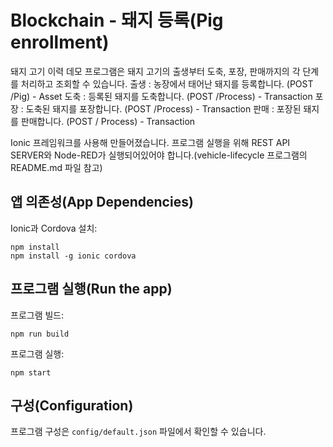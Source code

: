 # Blockchain - 돼지 등록(Pig enrollment)

돼지 고기 이력 데모 프로그램은 돼지 고기의 출생부터 도축, 포장, 판매까지의 각 단계를 처리하고 조회할 수 있습니다.
출생 : 농장에서 태어난 돼지를 등록합니다. (POST /Pig) - Asset
도축 : 등록된 돼지를 도축합니다. (POST /Process) - Transaction
포장 : 도축된 돼지를 포장합니다. (POST /Process) - Transaction
판매 : 포장된 돼지를 판매합니다. (POST / Process) - Transaction

Ionic 프레임워크를 사용해 만들어졌습니다.
프로그램 실행을 위해 REST API SERVER와 Node-RED가 실행되어있어야 합니다.(vehicle-lifecycle 프로그램의 README.md 파일 참고)

## 앱 의존성(App Dependencies)

Ionic과 Cordova 설치:

```linux-config
npm install
npm install -g ionic cordova
```

## 프로그램 실행(Run the app)

프로그램 빌드:

```linux-config
npm run build
```

프로그램 실행:
    
```linux-config
npm start
```

## 구성(Configuration)

프로그램 구성은 `config/default.json` 파일에서 확인할 수 있습니다.
